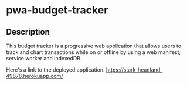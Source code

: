 # pwa-budget-tracker


## Description 

This budget tracker is a progressive web application that allows users to track and chart transactions while on or offline by using a web manifest, service worker and indexedDB.

Here's a link to the deployed application. https://stark-headland-49878.herokuapp.com/
